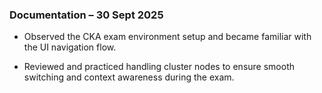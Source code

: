 
### Documentation – 30 Sept 2025

- Observed the CKA exam environment setup and became familiar with the UI navigation flow.

- Reviewed and practiced handling cluster nodes to ensure smooth switching and context awareness during the exam.
